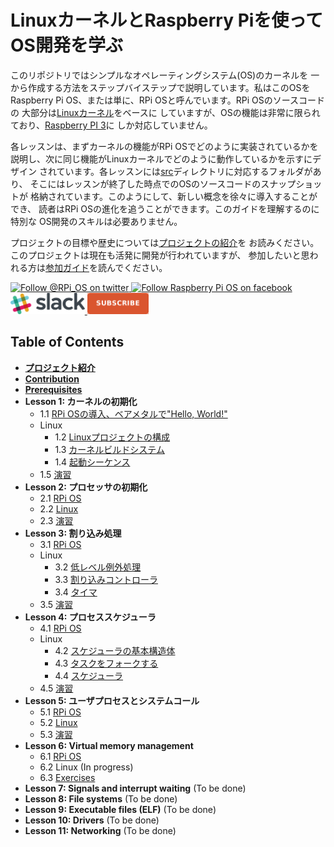 # LinuxカーネルとRaspberry Piを使ってOS開発を学ぶ

このリポジトリではシンプルなオペレーティングシステム(OS)のカーネルを
一から作成する方法をステップバイステップで説明しています。私はこのOSを
Raspberry Pi OS、または単に、RPi OSと呼んでいます。RPi OSのソースコードの
大部分は[Linuxカーネル](https://github.com/torvalds/linux)をベースに
していますが、OSの機能は非常に限られており、[Raspberry PI 3](https://www.raspberrypi.org/products/raspberry-pi-3-model-b/)に
しか対応していません。

各レッスンは、まずカーネルの機能がRPi OSでどのように実装されているかを説明し、次に同じ機能がLinuxカーネルでどのように動作しているかを示すにデザイン
されています。各レッスンには[src](https://github.com/s-matyukevich/raspberry-pi-os/tree/master/src)ディレクトリに対応するフォルダがあり、
そこにはレッスンが終了した時点でのOSのソースコードのスナップショットが
格納されています。このようにして、新しい概念を徐々に導入することができ、
読者はRPi OSの進化を追うことができます。このガイドを理解するのに特別な
OS開発のスキルは必要ありません。

プロジェクトの目標や歴史については[プロジェクトの紹介](translations/ja/Introduction.md)を
お読みください。このプロジェクトは現在も活発に開発が行われていますが、
参加したいと思われる方は[参加ガイド](translations/ja/Contributions.md)を読んでください。

<p>
  <a href="https://twitter.com/RPi_OS" target="_blank">
    <img src="https://raw.githubusercontent.com/s-matyukevich/raspberry-pi-os/master/images/twitter.png" alt="Follow @RPi_OS on twitter" height="34" >
  </a>

  <a href="https://www.facebook.com/groups/251043708976964/" target="_blank">
    <img src="https://raw.githubusercontent.com/s-matyukevich/raspberry-pi-os/master/images/facebook.png" alt="Follow Raspberry Pi OS on facebook" height="34" >
  </a>

  <a href="https://join.slack.com/t/rpi-os/shared_invite/enQtNDQ1NTg2ODc1MDEwLWVjMTZlZmMyZDE4OGEyYmMzNTY1YjljZjU5YWI1NDllOWEwMjI5YzVkM2RiMzliYjEzN2RlYmUzNzBiYmQyMjY" target="_blank">
    <img src="https://raw.githubusercontent.com/s-matyukevich/raspberry-pi-os/master/images/slack.png" alt="Join Raspberry Pi OS in slack" height="34" >
  </a>

  <a href="https://www.producthunt.com/upcoming/raspberry-pi-os" target="_blank">
    <img src="https://raw.githubusercontent.com/s-matyukevich/raspberry-pi-os/master/images/subscribe.png" alt="Subscribe for updates" height="34" >
  </a>
</p>

## Table of Contents

* **[プロジェクト紹介](translations/ja/Introduction.md)**
* **[Contribution](translations/ja/Contributions.md)**
* **[Prerequisites](translations/ja/Prerequisites.md)**
* **Lesson 1: カーネルの初期化**
  * 1.1 [RPi OSの導入、ベアメタルで"Hello, World!"](translations/ja/lesson01/rpi-os.md)
  * Linux
    * 1.2 [Linuxプロジェクトの構成](translations/ja/lesson01/linux/project-structure.md)
    * 1.3 [カーネルビルドシステム](translations/ja/lesson01/linux/build-system.md)
    * 1.4 [起動シーケンス](translations/ja/lesson01/linux/kernel-startup.md)
  * 1.5 [演習](translations/ja/lesson01/exercises.md)
* **Lesson 2: プロセッサの初期化**
  * 2.1 [RPi OS](translations/ja/lesson02/rpi-os.md)
  * 2.2 [Linux](translations/ja/lesson02/linux.md)
  * 2.3 [演習](translations/ja/lesson02/exercises.md)
* **Lesson 3: 割り込み処理**
  * 3.1 [RPi OS](translations/ja/lesson03/rpi-os.md)
  * Linux
    * 3.2 [低レベル例外処理](translations/ja/lesson03/linux/low_level-exception_handling.md)
    * 3.3 [割り込みコントローラ](translations/ja/lesson03/linux/interrupt_controllers.md)
    * 3.4 [タイマ](translations/ja/lesson03/linux/timer.md)
  * 3.5 [演習](translations/ja/lesson03/exercises.md)
* **Lesson 4: プロセススケジューラ**
  * 4.1 [RPi OS](translations/ja/lesson04/rpi-os.md)
  * Linux
    * 4.2 [スケジューラの基本構造体](translations/ja/lesson04/linux/basic_structures.md)
    * 4.3 [タスクをフォークする](translations/ja/lesson04/linux/fork.md)
    * 4.4 [スケジューラ](translations/ja/lesson04/linux/scheduler.md)
  * 4.5 [演習](translations/ja/lesson04/exercises.md)
* **Lesson 5: ユーザプロセスとシステムコール**
  * 5.1 [RPi OS](translations/ja/lesson05/rpi-os.md)
  * 5.2 [Linux](translations/ja/lesson05/linux.md)
  * 5.3 [演習](translations/ja/lesson05/exercises.md)
* **Lesson 6: Virtual memory management**
  * 6.1 [RPi OS](translations/ja/lesson06/rpi-os.md)
  * 6.2 Linux (In progress)
  * 6.3 [Exercises](translations/ja/lesson06/exercises.md)
* **Lesson 7: Signals and interrupt waiting** (To be done)
* **Lesson 8: File systems** (To be done)
* **Lesson 9: Executable files (ELF)** (To be done)
* **Lesson 10: Drivers** (To be done)
* **Lesson 11: Networking** (To be done)

